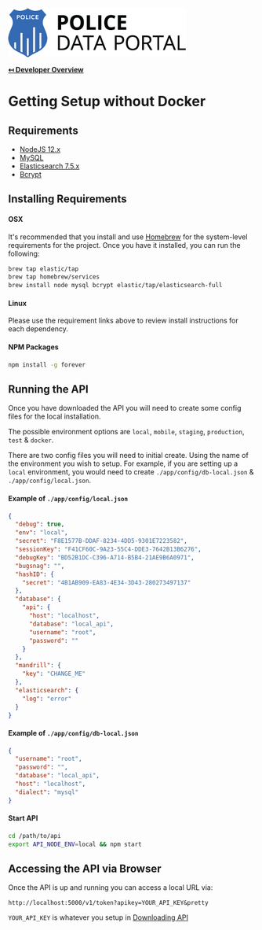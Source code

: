![Police Data Portal Logo](img/logo.png "Police Data Portal Logo")

**[↤ Developer Overview](../README.md)**

Getting Setup without Docker
===

Requirements
---

* [NodeJS 12.x](https://nodejs.org/en/)
* [MySQL](http://www.mysql.com/)
* [Elasticsearch 7.5.x](https://www.elastic.co/)
* [Bcrypt](http://bcrypt.sourceforge.net/)


Installing Requirements
---

#### OSX

It's recommended that you install and use [Homebrew](http://brew.sh/) for the system-level requirements for the project. Once you have it installed, you can run the following:

```bash
brew tap elastic/tap
brew tap homebrew/services
brew install node mysql bcrypt elastic/tap/elasticsearch-full
```

#### Linux

Please use the requirement links above to review install instructions for each dependency.


#### NPM Packages

```bash
npm install -g forever
```


Running the API
---

Once you have downloaded the API you will need to create some config files for the local installation.

The possible environment options are `local`, `mobile`, `staging`, `production`, `test` & `docker`.

There are two config files you will need to initial create. Using the name of the environment you wish to setup.
For example, if you are setting up a `local` environment, you would need to create `./app/config/db-local.json` & `./app/config/local.json`.

#### Example of `./app/config/local.json`

```json
{
  "debug": true,
  "env": "local",
  "secret": "F8E1577B-DDAF-8234-4DD5-9301E7223582",
  "sessionKey": "F41CF60C-9A23-55C4-DDE3-7642B13B6276",
  "debugKey": "BD52B1DC-C396-A714-B5B4-21AE9B6A0971",
  "bugsnag": "",
  "hashID": {
    "secret": "4B1AB909-EA83-4E34-3D43-280273497137"
  },
  "database": {
    "api": {
      "host": "localhost",
      "database": "local_api",
      "username": "root",
      "password": ""
    }
  },
  "mandrill": {
    "key": "CHANGE_ME"
  },
  "elasticsearch": {
    "log": "error"
  }
}
```

#### Example of `./app/config/db-local.json`

```json
{
  "username": "root",
  "password": "",
  "database": "local_api",
  "host": "localhost",
  "dialect": "mysql"
}
```

#### Start API

```bash
cd /path/to/api
export API_NODE_ENV=local && npm start
```

Accessing the API via Browser
---

Once the API is up and running you can access a local URL via:

```text
http://localhost:5000/v1/token?apikey=YOUR_API_KEY&pretty
```

`YOUR_API_KEY` is whatever you setup in [Downloading API](../docs/downloading-api.md)

